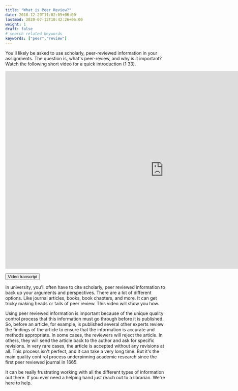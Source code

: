 ```yaml
---
title: "What is Peer Review?"
date: 2018-12-29T11:02:05+06:00
lastmod: 2020-07-12T10:42:26+06:00
weight: 1
draft: false
# search related keywords
keywords: ["peer","review"]
---
```


You'll likely be asked to use scholarly, peer-reviewed information in your assignments. The question is, what's peer-review, and why is it important? Watch the following short video for a quick introduction (1:33).

<iframe src="https://h5pstudio.ecampusontario.ca/h5p/23924/embed" width="994" height="620" frameborder="0" allowfullscreen="allowfullscreen"></iframe><script src="https://h5pstudio.ecampusontario.ca/modules/contrib/h5p/vendor/h5p/h5p-core/js/h5p-resizer.js" charset="UTF-8"></script>

<link rel="stylesheet" href="https://www.w3schools.com/w3css/4/w3.css">


<button onclick="myFunction('Demo1')" class="w3-btn w3-block w3-red w3-left-align">Video transcript</button>
<div id="Demo1" class="w3-container w3-hide">
<p>In university, you'll often have to cite scholarly, peer reviewed information to back up your arguments and perspectives.
There are a lot of different options. Like journal articles, books,
book chapters, and more. It can get tricky making heads or tails
of peer review. This video will show you how.</p>

<p>
Using peer reviewed
information is important because of the unique quality control
process that this information must go through before it is published.
So, before an article, for example, is published
several other experts review the findings of the article to ensure
that the information is accurate and methods appropriate. In some cases,
the reviewers will reject the article. In others, they will
send the article back to the author and ask for specific revisions. In
very rare cases, the article is accepted without any revisions
at all. This process isn't perfect, and it can take
a very long time. But it's the main quality cont
rol process underpinning academic research since the first peer reviewed
journal in 1665.
</p>

<p>
It can be really frustrating working with
all the different types of information out there. If you ever need a helping hand
just reach out to a librarian. We're here to help.
</p>

</div>

</div>
<script>
function myFunction(id) {
  var x = document.getElementById(id);
  if (x.className.indexOf("w3-show") == -1) {
    x.className += " w3-show";
  } else { 
    x.className = x.className.replace(" w3-show", "");
  }
}
</script>
